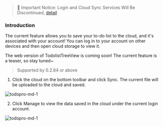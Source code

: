 >  📢 Important Notice: Login and Cloud Sync Services Will Be Discontinued, [detail](https://saber2pr.top/todolist-pro/posts/287994228/2675692612/)

### Introduction

The current feature allows you to save your to-do list to the cloud, and it's associated with your account! You can log in to your account on other devices and then open cloud storage to view it.

The web version of TodolistTreeView is coming soon! The current feature is a teaser, so stay tuned~

> Supported by 0.2.84 or above

1. Click the cloud on the bottom toolbar and click Sync. The current file will be uploaded to the cloud and saved.

![todopro-md-1](https://saber2pr.top/MyWeb/resource/image/todolistpro-cloudsync-1.png)

2. Click Manage to view the data saved in the cloud under the current login account.

![todopro-md-1](https://saber2pr.top/MyWeb/resource/image/todolistpro-cloudsync-2.png)
